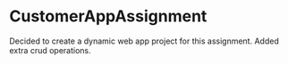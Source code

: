 # CustomerAppAssignment
Decided to create a dynamic web app project for this assignment. Added extra crud operations.
